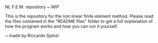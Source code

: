 NL F.E.M. repository ~ WIP

 This is the repository for the non linear finite element method. Please read the files contained in the "README files" folder to get a full explanation of how the program works and how you can run it yourself.

 ~ made by Riccardo Spinzi
